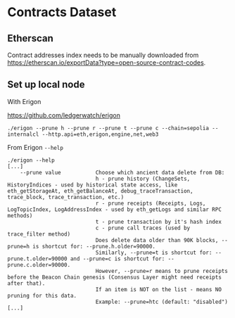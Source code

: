 # Contracts Dataset

## Etherscan

Contract addresses index needs to be manually downloaded from
<https://etherscan.io/exportData?type=open-source-contract-codes>.

## Set up local node

With Erigon

<https://github.com/ledgerwatch/erigon>

```console
./erigon --prune h --prune r --prune t --prune c --chain=sepolia --internalcl --http.api=eth,erigon,engine,net,web3
```

From Erigon `--help`

```console
./erigon --help
[...]
    --prune value           Choose which ancient data delete from DB:
                            h - prune history (ChangeSets, HistoryIndices - used by historical state access, like eth_getStorageAt, eth_getBalanceAt, debug_traceTransaction, trace_block, trace_transaction, etc.)
                            r - prune receipts (Receipts, Logs, LogTopicIndex, LogAddressIndex - used by eth_getLogs and similar RPC methods)
                            t - prune transaction by it's hash index
                            c - prune call traces (used by trace_filter method)
                            Does delete data older than 90K blocks, --prune=h is shortcut for: --prune.h.older=90000.
                            Similarly, --prune=t is shortcut for: --prune.t.older=90000 and --prune=c is shortcut for: --prune.c.older=90000.
                            However, --prune=r means to prune receipts before the Beacon Chain genesis (Consensus Layer might need receipts after that).
                            If an item is NOT on the list - means NO pruning for this data.
                            Example: --prune=htc (default: "disabled")
[...]
```

